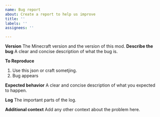 ```yaml
---
name: Bug report
about: Create a report to help us improve
title: ''
labels: ''
assignees: ''

---
```


**Version**
The Minecraft version and the version of this mod.
**Describe the bug**
A clear and concise description of what the bug is.

**To Reproduce**
1. Use this json or craft sometjing.
2. Bug appears

**Expected behavior**
A clear and concise description of what you expected to happen.

**Log**
The important parts of the log.

**Additional context**
Add any other context about the problem here.
